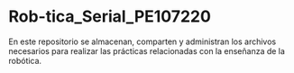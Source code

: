 # Rob-tica_Serial_PE107220
En este repositorio se almacenan, comparten y administran los archivos necesarios para realizar las prácticas relacionadas con la enseñanza de la robótica.

